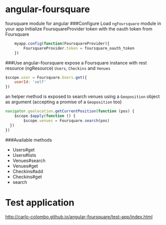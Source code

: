 angular-foursquare
==================
foursquare module for angular
###Configure
Load `ngFoursquare` module in your app
Initialize FoursquareProvider token with the oauth token from Foursquare 
```javascript
    myapp.config(function(FoursquareProvider){
        FoursquareProvider.token = foursquare_oauth_token
    })
```
###Use
angular-foursquare expose a Foursquare instance with rest resource (ngResource) `Users`, `Checkins` and `Venues`
```javascript
$scope.user = Foursquare.Users.get({
    userId: 'self' 
})
```
an helper method is exposed to search venues using a `Geoposition` object as argument (accepting a promise of a `Geoposition` too)
```javascript
navigator.geolocation.getCurrentPosition(function (pos) {
    $scope.$apply(function () {
        $scope.venues = Foursquare.search(pos) 
  })
})
```

###Available methods
- Users#get
- Users#lists
- Venues#search
- Venues#get
- Checkins#add
- Checkins#get
- search

Test application
================
http://carlo-colombo.github.io/angular-foursquare/test-app/index.html
